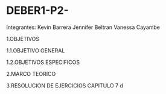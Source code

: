 # DEBER1-P2-
Integrantes: Kevin Barrera
             Jennifer Beltran
             Vanessa Cayambe
             
1.OBJETIVOS

1.1.OBJETIVO GENERAL

1.2.OBJETIVOS ESPECIFICOS 

2.MARCO TEORICO 

3.RESOLUCION DE EJERCICIOS
CAPITULO 7
d
